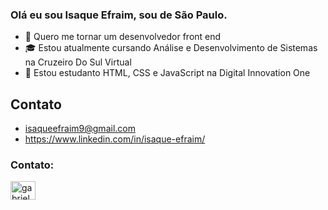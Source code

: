 ### Olá eu sou Isaque Efraim, sou de São Paulo.


- 🔭 Quero me tornar um desenvolvedor front end
- 🎓 Estou atualmente cursando Análise e Desenvolvimento de Sistemas na Cruzeiro Do Sul Virtual
- 🌱 Estou estudanto HTML, CSS e JavaScript na Digital Innovation One

## Contato
- isaqueefraim9@gmail.com
- https://www.linkedin.com/in/isaque-efraim/

<h3 align="left">Contato:</h3>
<p align="left">
<a href="https://www.linkedin.com/in/isaque-efraim/" target="blank"><img align="center" src="https://cdn.jsdelivr.net/npm/simple-icons@3.0.1/icons/linkedin.svg" alt="gabrielapinheiro129" height="30" width="40" /></a>
</p>
